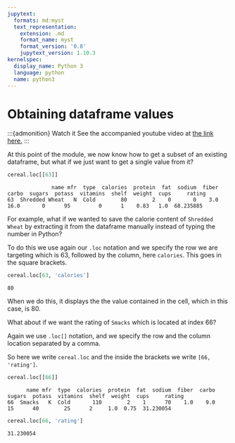 ```yaml
---
jupytext:
  formats: md:myst
  text_representation:
    extension: .md
    format_name: myst
    format_version: '0.8'
    jupytext_version: 1.10.3
kernelspec:
  display_name: Python 3
  language: python
  name: python3
---
```


# Obtaining dataframe values

:::{admonition} Watch it
See the accompanied youtube video at <a href="https://www.youtube.com/embed/W88f5DAl9hk?rel=0?start=830&end=907" target="_blank">the link here.</a>
:::

At this point of the module, we now know how to get a subset of an
existing dataframe, but what if we just want to get a single value from
it?


``` python
cereal.loc[[63]]
```

```out
              name mfr  type  calories  protein  fat  sodium  fiber  carbo  sugars  potass  vitamins  shelf  weight  cups     rating
63  Shredded Wheat   N  Cold        80        2    0       0    3.0   16.0       0      95         0      1    0.83   1.0  68.235885
```

For example, what if we wanted to save the calorie content of `Shredded
Wheat` by extracting it from the dataframe manually instead of typing
the number in Python?

To do this we use again our `.loc` notation and we specify the row we
are targeting which is 63, followed by the column, here `calories`. This
goes in the square brackets.

``` python
cereal.loc[63, 'calories']
```

```out
80
```

When we do this, it displays the the value contained in the cell, which
in this case, is 80.

What about if we want the rating of `Smacks` which is located at index
66?

Again we use `.loc[]` notation, and we specify the row and the column
location separated by a comma.

So here we write `cereal.loc` and the inside the brackets we write `[66,
'rating']`.


``` python
cereal.loc[[66]]
```

```out
      name mfr  type  calories  protein  fat  sodium  fiber  carbo  sugars  potass  vitamins  shelf  weight  cups     rating
66  Smacks   K  Cold       110        2    1      70    1.0    9.0      15      40        25      2     1.0  0.75  31.230054
```

``` python
cereal.loc[66, 'rating']
```

```out
31.230054
```

